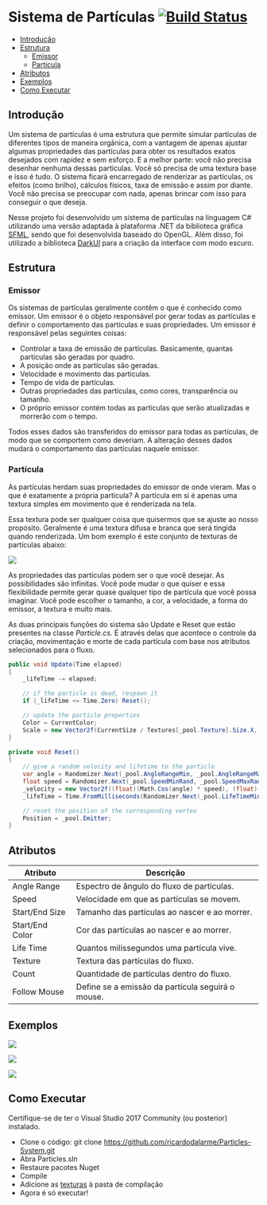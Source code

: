 # Sistema de Partículas [![Build Status](https://github.com/ricardodalarme/Particles-System/workflows/Master/badge.svg)](https://github.com/ricardodalarme/Particles-System/actions)

 * [Introdução](#introdução)
 * [Estrutura](#estrutura)
    * [Emissor](#emissor)
    * [Partícula](#partícula)
 * [Atributos](#atributos)
 * [Exemplos](#exemplos)
 * [Como Executar](#como-executar)

## Introdução

Um sistema de partículas é uma estrutura que permite simular partículas de diferentes tipos de maneira orgânica, com a vantagem de apenas ajustar algumas propriedades das partículas para obter os resultados exatos desejados com rapidez e sem esforço. E a melhor parte: você não precisa desenhar nenhuma dessas partículas. Você só precisa de uma textura base e isso é tudo. O sistema ficará encarregado de renderizar as partículas, os efeitos (como brilho), cálculos físicos, taxa de emissão e assim por diante. Você não precisa se preocupar com nada, apenas brincar com isso para conseguir o que deseja.

Nesse projeto foi desenvolvido um sistema de partículas na linguagem C# utilizando uma versão adaptada à plataforma .NET da biblioteca gráfica [SFML](https://github.com/SFML/SFML), sendo que foi desenvolvida baseado do OpenGL. Além disso, foi utilizado a biblioteca [DarkUI](https://github.com/RobinPerris/DarkUI) para a criação da interface com modo escuro.

## Estrutura

### Emissor

Os sistemas de partículas geralmente contêm o que é conhecido como emissor. Um emissor é o objeto responsável por gerar todas as partículas e definir o comportamento das partículas e suas propriedades. Um emissor é responsável pelas seguintes coisas:

- Controlar a taxa de emissão de partículas. Basicamente, quantas partículas são geradas por quadro.
- A posição onde as partículas são geradas.
- Velocidade e movimento das partículas.
- Tempo de vida de partículas.
- Outras propriedades das partículas, como cores, transparência ou tamanho.
- O próprio emissor contém todas as partículas que serão atualizadas e morrerão com o tempo. 

Todos esses dados são transferidos do emissor para todas as partículas, de modo que se comportem como deveriam. A alteração desses dados mudará o comportamento das partículas naquele emissor.

### Partícula

As partículas herdam suas propriedades do emissor de onde vieram. Mas o que é exatamente a própria partícula? A partícula em si é apenas uma textura simples em movimento que é renderizada na tela.

Essa textura pode ser qualquer coisa que quisermos que se ajuste ao nosso propósito. Geralmente é uma textura difusa e branca que será tingida quando renderizada. Um bom exemplo é este conjunto de texturas de partículas abaixo:

![](https://user-images.githubusercontent.com/25589509/38513650-29411102-3c2f-11e8-85b7-f3d5725da3f3.jpg)

As propriedades das partículas podem ser o que você desejar. As possibilidades são infinitas. Você pode mudar o que quiser e essa flexibilidade permite gerar quase qualquer tipo de partícula que você possa imaginar. Você pode escolher o tamanho, a cor, a velocidade, a forma do emissor, a textura e muito mais.

As duas principais funções do sistema são Update e Reset que estão presentes na classe _Particle.cs_. É através delas que acontece o controle da criação, movimentação e morte de cada partícula com base nos atributos selecionados para o fluxo.

~~~cs
public void Update(Time elapsed)
{
    _lifeTime -= elapsed;

    // if the particle is dead, respawn it
    if (_lifeTime <= Time.Zero) Reset();

    // update the particle properties
    Color = CurrentColor;
    Scale = new Vector2f(CurrentSize / Textures[_pool.Texture].Size.X, CurrentSize / Textures[_pool.Texture].Size.Y);
}

private void Reset()
{
    // give a random velocity and lifetime to the particle
    var angle = Randomizer.Next(_pool.AngleRangeMin, _pool.AngleRangeMax) * 3.14f / 180.0;
    float speed = Randomizer.Next(_pool.SpeedMinRand, _pool.SpeedMaxRand) + _pool.Speed;
    _velocity = new Vector2f((float)(Math.Cos(angle) * speed), (float)(Math.Sin(angle) * speed));
    _lifeTime = Time.FromMilliseconds(Randomizer.Next(_pool.LifeTimeMinRand, _pool.LifeTimeMaxRand) + _pool.LifeTime);

    // reset the position of the corresponding vertex
    Position = _pool.Emitter;
}
~~~

## Atributos

| Atributo        | Descrição                                         |
|-----------------|---------------------------------------------------|
| Angle Range     | Espectro de ângulo do fluxo de partículas.        |
| Speed           | Velocidade em que as partículas se movem.         |
| Start/End Size  | Tamanho das partículas ao nascer e ao morrer.     |
| Start/End Color | Cor das partículas ao nascer e ao morrer.         |
| Life Time       | Quantos milissegundos uma partícula vive.         |
| Texture         | Textura das partículas do fluxo.                  |
| Count           | Quantidade de partículas dentro do fluxo.         |
| Follow Mouse    | Define se a emissão da partícula seguirá o mouse. |

## Exemplos

![](https://im4.ezgif.com/tmp/ezgif-4-d1d51d1a94bc.gif)

![](https://im4.ezgif.com/tmp/ezgif-4-49d0f82602b6.gif)

![](https://im4.ezgif.com/tmp/ezgif-4-162979b9d17c.gif)

## Como Executar

Certifique-se de ter o Visual Studio 2017 Community (ou posterior) instalado.

- Clone o código: git clone https://github.com/ricardodalarme/Particles-System.git
- Abra Particles.sln
- Restaure pacotes Nuget
- Compile
- Adicione as [texturas](https://drive.google.com/file/d/12jB6_PdeZsp3wsqKmCy65ESouolvbl5G/view?usp=sharing) à pasta de compilação
- Agora é só executar!
